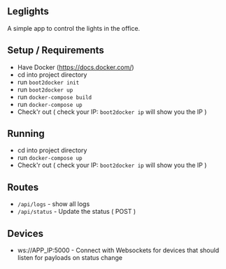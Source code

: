 ## Leglights
A simple app to control the lights in the office.

## Setup / Requirements
- Have Docker (https://docs.docker.com/)
- cd into project directory
- run `boot2docker init`
- run `boot2docker up`
- run `docker-compose build`
- run `docker-compose up`
- Check'r out ( check your IP: `boot2docker ip` will show you the IP )

## Running
- cd into project directory
- run `docker-compose up`
- Check'r out ( check your IP: `boot2docker ip` will show you the IP )

## Routes
- `/api/logs` - show all logs
- `/api/status` - Update the status ( POST )

## Devices
- ws://APP_IP:5000 - Connect with Websockets for devices that should listen for payloads on status change